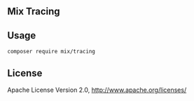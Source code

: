 ## Mix Tracing

## Usage

```
composer require mix/tracing
```

## License

Apache License Version 2.0, http://www.apache.org/licenses/
